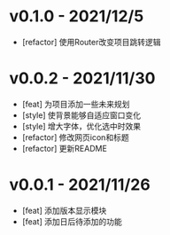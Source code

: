 # v0.1.0 - 2021/12/5

+ [refactor] 使用Router改变项目跳转逻辑 


# v0.0.2 - 2021/11/30

+ [feat] 为项目添加一些未来规划
+ [style] 使背景能够自适应窗口变化
+ [style] 增大字体，优化选中时效果
+ [refactor] 修改网页icon和标题
+ [refactor] 更新README

# v0.0.1  - 2021/11/26

+ [feat] 添加版本显示模块
+ [feat] 添加日后待添加的功能
